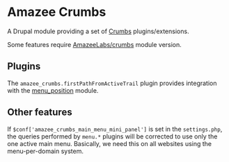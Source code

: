 # Amazee Crumbs

A Drupal module providing a set of [Crumbs](https://www.drupal.org/project/crumbs) plugins/extensions.

Some features require [AmazeeLabs/crumbs](https://github.com/AmazeeLabs/crumbs) module version.

## Plugins

The `amazee_crumbs.firstPathFromActiveTrail` plugin provides integration with the [menu_position](https://www.drupal.org/project/menu_position) module.

## Other features

If `$conf['amazee_crumbs_main_menu_mini_panel']` is set in the `settings.php`, the queries performed by `menu.*` plugins will be corrected to use only the one active main menu. Basically, we need this on all websites using the menu-per-domain system.
